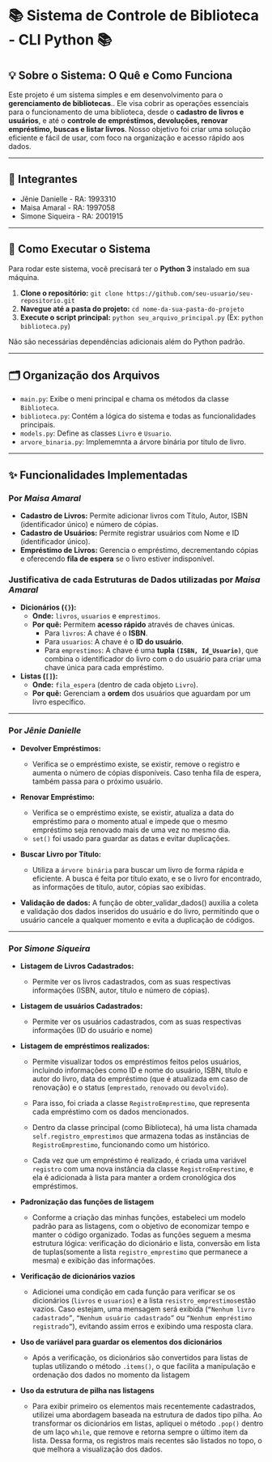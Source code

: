 # 📚 Sistema de Controle de Biblioteca - CLI Python 📚

## 💡 Sobre o Sistema: O Quê e Como Funciona
Este projeto é um sistema simples e em desenvolvimento para o **gerenciamento de bibliotecas**.. Ele visa cobrir as operações essenciais para o funcionamento de uma biblioteca, desde o **cadastro de livros e usuários**, e até o **controle de empréstimos, devoluções, renovar empréstimo, buscas e listar livros**. Nosso objetivo foi criar uma solução eficiente e fácil de usar, com foco na organização e acesso rápido aos dados.

---

## 👥 Integrantes

* Jênie Danielle - RA: 1993310
* Maisa Amaral - RA: 1997058
* Simone Siqueira - RA: 2001915

---

## 🚀 Como Executar o Sistema

Para rodar este sistema, você precisará ter o **Python 3** instalado em sua máquina.

1.  **Clone o repositório:**
    `git clone https://github.com/seu-usuario/seu-repositorio.git`
2.  **Navegue até a pasta do projeto:**
    `cd nome-da-sua-pasta-do-projeto`
3.  **Execute o script principal:**
    `python seu_arquivo_principal.py` (Ex: `python biblioteca.py`)

Não são necessárias dependências adicionais além do Python padrão.

---

## 🗂️ Organização dos Arquivos

- `main.py`: Exibe o meni principal e chama os métodos da classe `Biblioteca`.
- `biblioteca.py`: Contém a lógica do sistema e todas as funcionalidades principais.
- `models.py`: Define as classes `Livro` e `Usuario`.
- `arvore_binaria.py`: Implememnta a árvore binária por titulo de livro.

---

## ✨ Funcionalidades Implementadas

### Por *Maisa Amaral*

* **Cadastro de Livros:** Permite adicionar livros com Título, Autor, ISBN (identificador único) e número de cópias.
* **Cadastro de Usuários:** Permite registrar usuários com Nome e ID (identificador único).
* **Empréstimo de Livros:** Gerencia o empréstimo, decrementando cópias e oferecendo **fila de espera** se o livro estiver indisponível.

### Justificativa de cada Estruturas de Dados utilizadas por *Maisa Amaral*

* **Dicionários (`{}`):**
    * **Onde:** `livros`, `usuarios` e `emprestimos`.
    * **Por quê:** Permitem **acesso rápido** através de chaves únicas.
        * Para `livros`: A chave é o **ISBN**.
        * Para `usuarios`: A chave é o **ID do usuário**.
        * Para `emprestimos`: A chave é uma **tupla `(ISBN, Id_Usuario)`**, que combina o identificador do livro com o do usuário para criar uma chave única para cada empréstimo.
* **Listas (`[]`):**
    * **Onde:** `fila_espera` (dentro de cada objeto `Livro`).
    * **Por quê:** Gerenciam a **ordem** dos usuários que aguardam por um livro específico.
---
### Por *Jênie Danielle*

* **Devolver Empréstimos:**
    * Verifica se o empréstimo existe, se existir, remove o registro e aumenta o número de cópias disponíveis. Caso tenha fila de espera, também passa para o próximo usuário.

* **Renovar Empréstimo:**
    * Verifica se o empréstimo existe, se existir, atualiza a data do empréstimo para o momento atual e impede que o mesmo empréstimo seja renovado mais de uma vez no mesmo dia.
    * `set()` foi usado para guardar as datas e evitar duplicações.
 
* **Buscar Livro por Título:**
    * Utiliza a `árvore binária` para buscar um livro de forma rápida e eficiente. A busca é feita por título exato, e se o livro for encontrado, as informações de título, autor, cópias sao exibidas.
 
* **Validação de dados:** A função de obter_validar_dados() auxilia a coleta e validação dos dados inseridos do usuário e do livro, permitindo que o usuário cancele a qualquer momento e evita a duplicação de códigos.
  
---
### Por *Simone Siqueira*

* **Listagem de Livros Cadastrados:** 
    * Permite ver os livros cadastrados, com as suas respectivas informações (ISBN, autor, título e número de cópias).

* **Listagem de usuários Cadastrados:** 
    * Permite ver os usuários cadastrados, com as suas respectivas informações (ID do usuário e nome)

* **Listagem de empréstimos realizados:** 
    * Permite visualizar todos os empréstimos feitos pelos usuários, incluindo informações como ID e nome do usuário, ISBN, título e autor do livro, data do empréstimo (que é atualizada em caso de renovação) e o status (`emprestado`, `renovado` ou `devolvido`).

    * Para isso, foi criada a classe `RegistroEmprestimo`, que representa cada empréstimo com os dados mencionados.

    * Dentro da classe principal (como Biblioteca), há uma lista chamada `self.registro_emprestimos` que armazena todas as instâncias de `RegistroEmprestimo`, funcionando como um histórico.

    * Cada vez que um empréstimo é realizado, é criada uma variável `registro` com uma nova instância da classe `RegistroEmprestimo`, e ela é adicionada à lista para manter a ordem cronológica dos empréstimos.

* **Padronização das funções de listagem** 
    * Conforme a criação das minhas funções, estabeleci um modelo padrão para as listagens, com o objetivo de economizar tempo e manter o código organizado. Todas as funções seguem a mesma estrutura lógica: verificação do dicionário e lista, conversão em lista de tuplas(somente a lista `registro_emprestimo` que permanece a mesma) e exibição das informações.

* **Verificação de dicionários vazios** 
    * Adicionei uma condição em cada função para verificar se os dicionários (`livros` e `usuarios`) e a lista `resistro_emprestimos`estão vazios. Caso estejam, uma mensagem será exibida (`“Nenhum livro cadastrado”`, `“Nenhum usuário cadastrado”` ou `“Nenhum empréstimo registrado”`), evitando assim erros e exibindo uma resposta clara.

* **Uso de variável para guardar os elementos dos dicionários** 
    * Após a verificação, os dicionários são convertidos para listas de tuplas utilizando o método `.items()`, o que facilita a manipulação e ordenação dos dados no momento da listagem

* **Uso da estrutura de pilha nas listagens** 
    * Para exibir primeiro os elementos mais recentemente cadastrados, utilizei uma abordagem baseada na estrutura de dados tipo pilha. Ao transformar os dicionários em listas, apliquei o método `.pop()` dentro de um laço `while`, que remove e retorna sempre o último item da lista. Dessa forma, os registros mais recentes são listados no topo, o que melhora a visualização dos dados.

